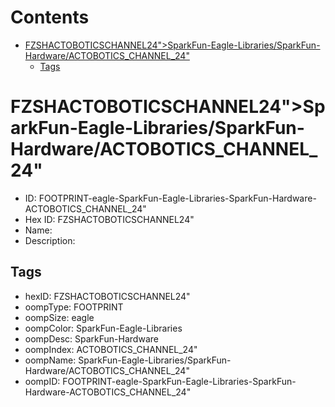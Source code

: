 



Contents
========

* [FZSHACTOBOTICSCHANNEL24&QUOT;>SparkFun-Eagle-Libraries/SparkFun-Hardware/ACTOBOTICS_CHANNEL_24&quot;](#fzshactoboticschannel24quotsparkfun-eagle-librariessparkfun-hardwareactobotics_channel_24quot)
	* [Tags](#tags)

# FZSHACTOBOTICSCHANNEL24&QUOT;>SparkFun-Eagle-Libraries/SparkFun-Hardware/ACTOBOTICS_CHANNEL_24&quot;

- ID: FOOTPRINT-eagle-SparkFun-Eagle-Libraries-SparkFun-Hardware-ACTOBOTICS_CHANNEL_24&quot;
- Hex ID: FZSHACTOBOTICSCHANNEL24&QUOT;
- Name: 
- Description: 

## Tags

- hexID: FZSHACTOBOTICSCHANNEL24&QUOT;
- oompType: FOOTPRINT
- oompSize: eagle
- oompColor: SparkFun-Eagle-Libraries
- oompDesc: SparkFun-Hardware
- oompIndex: ACTOBOTICS_CHANNEL_24&quot;
- oompName: SparkFun-Eagle-Libraries/SparkFun-Hardware/ACTOBOTICS_CHANNEL_24&quot;
- oompID: FOOTPRINT-eagle-SparkFun-Eagle-Libraries-SparkFun-Hardware-ACTOBOTICS_CHANNEL_24&quot;
